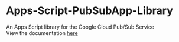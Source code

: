 # Apps-Script-PubSubApp-Library
An Apps Script library for the Google Cloud Pub/Sub Service  
View the documentation [here](https://drive.google.com/open?id=0B_j9_-NbJQQDM04tclY2bDA5a2M)
